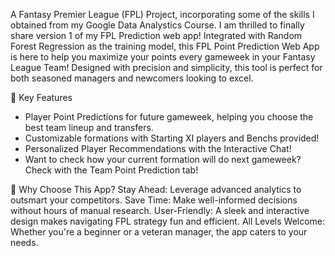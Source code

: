  A Fantasy Premier League (FPL) Project, incorporating some of the skills I obtained from my Google Data Analystics Course. I am thrilled to finally share version 1 of my FPL Prediction web app! Integrated with Random Forest Regression as the training model, this FPL Point Prediction Web App is here to help you maximize your points every gameweek in your Fantasy League Team! Designed with precision and simplicity, this tool is perfect for both seasoned managers and newcomers looking to excel.

📌 Key Features
- Player Point Predictions for future gameweek, helping you choose the best team lineup and transfers.
- Customizable formations with Starting XI players and Benchs provided!
- Personalized Player Recommendations with the Interactive Chat!
- Want to check how your current formation will do next gameweek? Check with the Team Point Prediction tab!

🌟 Why Choose This App?
Stay Ahead: Leverage advanced analytics to outsmart your competitors.
Save Time: Make well-informed decisions without hours of manual research.
User-Friendly: A sleek and interactive design makes navigating FPL strategy fun and efficient.
All Levels Welcome: Whether you're a beginner or a veteran manager, the app caters to your needs.
